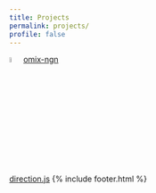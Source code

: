 ```yaml
---
title: Projects
permalink: projects/
profile: false
---
```


<a href="http://comixngn.js.org/"><img src="http://ogewan.github.io/comix-ngn/assets/images/normal_glow.svg" style="width:5%;height:auto;"/>omix-ngn</a>

<a href="http://ogewan.github.io/direction.js/">direction.js</a>
{% include footer.html %}
